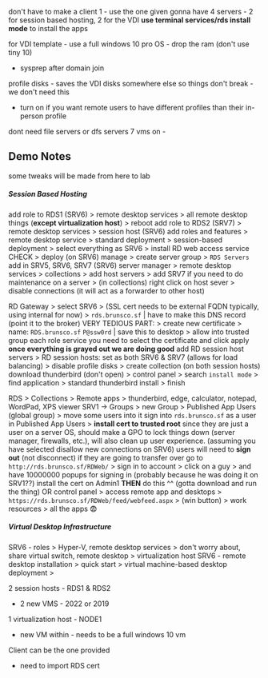 don't have to make a client 1 - use the one given
gonna have 4 servers - 2 for session based hosting, 2 for the VDI
**use terminal services/rds install mode** to install the apps

for VDI template - use a full windows 10 pro OS - drop the ram (don't use tiny 10)
- sysprep after domain join

profile disks - saves the VDI disks somewhere else so things don't break - we don't need this
- turn on if you want remote users to have different profiles than their in-person profile

dont need file servers or dfs servers
7 vms on - 

## Demo Notes
some tweaks will be made from here to lab
##### Session Based Hosting
add role to RDS1 (SRV6) > remote desktop services > all remote desktop things (**except virtualization host**) > reboot
add role to RDS2 (SRV7) > remote desktop services > session host
	(SRV6) add roles and features > remote desktop service > standard deployment > session-based deployment > select everything as SRV6 > install RD web access service CHECK > deploy
		(on SRV6) manage > create server group > `RDS Servers` add in SRV5, SRV6, SRV7
		(SRV6) server manager > remote desktop services > collections > add host servers > add SRV7
if you need to do maintenance on a server > (in collections) right click on host sever > disable connections (it will act as a forwarder to other host)



RD Gateway > select SRV6 > (SSL cert needs to be external FQDN typically, using internal for now) > `rds.brunsco.sf` | have to make this DNS record (point it to the broker)
	VERY TEDIOUS PART: > create new certificate > name: `RDS.brunsco.sf` `P@ssw0rd` | save this to desktop > allow into trusted group
		each role service you need to select the certificate and click apply
**once everything is grayed out we are doing good**
add RD session host servers > RD session hosts: set as both SRV6 & SRV7 (allows for load balancing) > disable profile disks > create collection
	(on both session hosts) download thunderbird (don't open) > control panel > search `install mode` > find application > standard thunderbird install > finish

RDS > Collections > Remote apps > thunderbird, edge, calculator, notepad, WordPad, XPS viewer
SRV1 -> Groups > new Group > Published App Users (global group) > move some users into it
	sign into `rds.brunsco.sf` as a user in Published App Users > **install cert to trusted root** 
		since they are just a user on a server OS, should make a GPO to lock things down (server manager, firewalls, etc.), will also clean up user experience.
		(assuming you have selected disallow new connections on SRV6) users will need to **sign out** (not disconnect) if they are going to transfer over
go to `http://rds.brunsco.sf/RDWeb/` > sign in to account > click on a guy > and have 10000000 popups for signing in (probably because he was doing it on SRV1??)
install the cert on Admin1 **THEN** do this ^^ (gotta download and run the thing)
OR
control panel > access remote app and desktops > `https://rds.brunsco.sf/RDWeb/feed/webfeed.aspx` > (win button) > work resources > all the apps 😨



##### Virtual Desktop Infrastructure
SRV6 - roles > Hyper-V, remote desktop services > don't worry about, share virtual switch,
	remote desktop > virtualization host
SRV6 - remote desktop installation > quick start > virtual machine-based desktop deployment > 



2 session hosts - RDS1 & RDS2
- 2 new VMS - 2022 or 2019

1 virtualization host - NODE1
- new VM within - needs to be a full windows 10 vm

Client can be the one provided
- need to import RDS cert